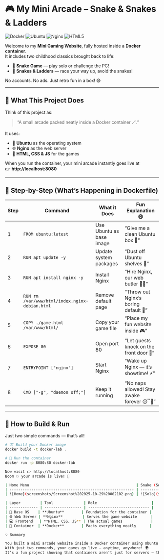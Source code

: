 # 🎮 My Mini Arcade – Snake & Snakes & Ladders  

![Docker](https://img.shields.io/badge/Docker-Containerized-blue?logo=docker)
![Ubuntu](https://img.shields.io/badge/Ubuntu-OS-orange?logo=ubuntu)
![Nginx](https://img.shields.io/badge/Nginx-WebServer-green?logo=nginx)
![HTML5](https://img.shields.io/badge/Frontend-HTML5-red?logo=html5)

Welcome to my **Mini Gaming Website**, fully hosted inside a **Docker container**.  
It includes two childhood classics brought back to life:  
- 🐍 **Snake Game** — play solo or challenge the PC!  
- 🎲 **Snakes & Ladders** — race your way up, avoid the snakes!  

No accounts. No ads. Just retro fun in a box! 😄  

---

## 🧩 What This Project Does

Think of this project as:
> “A small arcade packed neatly inside a Docker container 🪄.”  

It uses:
- 🧱 **Ubuntu** as the operating system  
- 🌐 **Nginx** as the web server  
- 🎨 **HTML, CSS & JS** for the games  

When you run the container, your mini arcade instantly goes live at  
👉 **http://localhost:8080**

---

## 🧱 Step-by-Step (What’s Happening in Dockerfile)

| Step | Command | What it Does | Fun Explanation 😄 |
|------|----------|---------------|--------------------|
| 1 | `FROM ubuntu:latest` | Use Ubuntu as base image | “Give me a clean Ubuntu box 🧱” |
| 2 | `RUN apt update -y` | Update system packages | “Dust off Ubuntu shelves 🧹” |
| 3 | `RUN apt install nginx -y` | Install Nginx | “Hire Nginx, our web butler 👨‍🍳” |
| 4 | `RUN rm /var/www/html/index.nginx-debian.html` | Remove default page | “Throw out Nginx’s boring default 🚮” |
| 5 | `COPY ./game.html /var/www/html/` | Copy your game file | “Place my fun website inside 🎮” |
| 6 | `EXPOSE 80` | Open port 80 | “Let guests knock on the front door 🚪” |
| 7 | `ENTRYPOINT ["nginx"]` | Start Nginx | “Wake up Nginx — it’s showtime! ⚡” |
| 8 | `CMD ["-g", "daemon off;"]` | Keep it running | “No naps allowed! Stay awake forever 😴🚫” |

---

## 🐳 How to Build & Run  

Just two simple commands — that’s all!  

```bash
# 🏗️ Build your Docker image
docker build -t docker-lab .

# 🚀 Run the container
docker run -p 8080:80 docker-lab

Now visit 👉 http://localhost:8080
Boom 💥 your arcade is live! 🎉

| Home Menu                                                 | Snake (Solo)                                              | Snake (vs PC)                                              | Snakes & Ladders                                           |
| --------------------------------------------------------- | --------------------------------------------------------- | ---------------------------------------------------------- | ---------------------------------------------------------- |
| ![Home](screenshots/Screenshot%202025-10-29%20002102.png) | ![Solo](screenshots/Screenshot%202025-10-29%20002143.png) | ![Vs PC](screenshots/Screenshot%202025-10-29%20002251.png) | ![Board](screenshots/Screenshot%202025-10-29%20002429.png) |

| Layer         | Tool              | Role                         |
| ------------- | ----------------- | ---------------------------- |
| 🧱 Base OS    | **Ubuntu**        | Foundation for the container |
| 🌐 Web Server | **Nginx**         | Serves the game website      |
| 💻 Frontend   | **HTML, CSS, JS** | The actual games             |
| 🐳 Container  | **Docker**        | Packs everything neatly      |

💡 Summary

You built a mini arcade website inside a Docker container using Ubuntu + Nginx.
With just two commands, your games go live — anytime, anywhere! 🌍
It’s a fun project showing that containers aren’t just for servers — they can host games too!